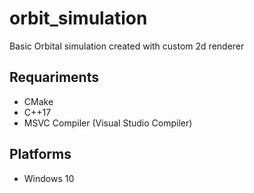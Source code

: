 # orbit_simulation
Basic Orbital simulation created with custom 2d renderer
## Requariments
- CMake
- C++17
- MSVC Compiler (Visual Studio Compiler)
## Platforms
- Windows 10